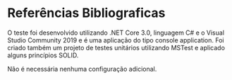 # Referências Bibliograficas
O teste foi desenvolvido utilizando .NET Core 3.0, linguagem C# e o Visual Studio Community 2019 e é uma aplicação do tipo console application.
Foi criado também um projeto de testes unitários utilizando MSTest e aplicado alguns princípios SOLID.

Não é necessária nenhuma configuração adicional.
